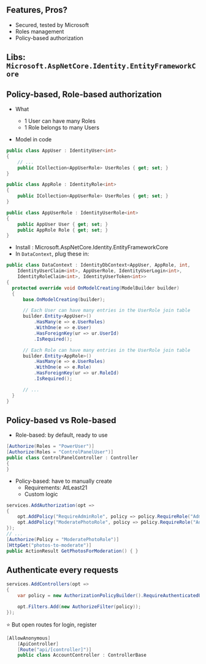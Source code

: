 ## Features, Pros?
- Secured, tested by Microsoft
- Roles management
- Policy-based authorization

## Libs: `Microsoft.AspNetCore.Identity.EntityFrameworkCore`

## Policy-based, Role-based authorization
- What
  - 1 User can have many Roles
  - 1 Role belongs to many Users

- Model in code
```csharp
public class AppUser : IdentityUser<int>
{
    // ...
    public ICollection<AppUserRole> UserRoles { get; set; }
}

public class AppRole : IdentityRole<int>
{
    public ICollection<AppUserRole> UserRoles { get; set; }
}

public class AppUserRole : IdentityUserRole<int>
{
    public AppUser User { get; set; }
    public AppRole Role { get; set; }
}
```
* Install : Microsoft.AspNetCore.Identity.EntityFrameworkCore
* In `DataContext`, plug these in:
```csharp
public class DataContext : IdentityDbContext<AppUser, AppRole, int,
    IdentityUserClaim<int>, AppUserRole, IdentityUserLogin<int>,
    IdentityRoleClaim<int>, IdentityUserToken<int>>
{
  protected override void OnModelCreating(ModelBuilder builder)
  {
      base.OnModelCreating(builder);

      // Each User can have many entries in the UserRole join table
      builder.Entity<AppUser>()
          .HasMany(e => e.UserRoles)
          .WithOne(e => e.User)
          .HasForeignKey(ur => ur.UserId)
          .IsRequired();

      // Each Role can have many entries in the UserRole join table
      builder.Entity<AppRole>()
          .HasMany(e => e.UserRoles)
          .WithOne(e => e.Role)
          .HasForeignKey(ur => ur.RoleId)
          .IsRequired();

      // ...
  }
}
```

## Policy-based vs Role-based
-  Role-based: by default, ready to use
```csharp
[Authorize(Roles = "PowerUser")]
[Authorize(Roles = "ControlPanelUser")]
public class ControlPanelController : Controller
{
}
```

- Policy-based: have to manually create
  - Requirements: AtLeast21
  - Custom logic
```csharp
services.AddAuthorization(opt =>
{
    opt.AddPolicy("RequireAdminRole", policy => policy.RequireRole("Admin"));
    opt.AddPolicy("ModeratePhotoRole", policy => policy.RequireRole("Admin", "Moderator"));
});
// ...
[Authorize(Policy = "ModeratePhotoRole")]
[HttpGet("photos-to-moderate")]
public ActionResult GetPhotosForModeration() { }
```

## Authenticate every requests
```csharp
services.AddControllers(opt =>
{
    var policy = new AuthorizationPolicyBuilder().RequireAuthenticatedUser().Build();

    opt.Filters.Add(new AuthorizeFilter(policy));
});
```
:star: But open routes for login, register
```csharp
[AllowAnonymous]
    [ApiController]
    [Route("api/[controller]")]
    public class AccountController : ControllerBase
```
